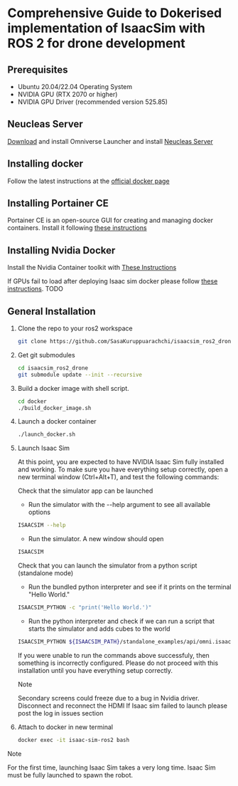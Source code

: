 # Comprehensive Guide to Dokerised implementation of IsaacSim with ROS 2 for drone development

## Prerequisites
- Ubuntu 20.04/22.04 Operating System
- NVIDIA GPU (RTX 2070 or higher)
- NVIDIA GPU Driver (recommended version 525.85)

## Neucleas Server
[Download](https://docs.omniverse.nvidia.com/install-guide/latest/workstation-install.html) and install Omniverse Launcher and install [Neucleas Server](https://docs.omniverse.nvidia.com/launcher/latest/workstation-launcher.html#collaboration-tab)

## Installing docker
Follow the latest instructions at the [official docker page](https://docs.docker.com/engine/install/ubuntu/)

## Installing Portainer CE
Portainer CE is an open-source GUI for creating and managing docker containers. Install it following [these instructions](https://docs.portainer.io/start/install-ce/server/docker/linux)

## Installing Nvidia Docker
Install the Nvidia Container toolkit with [These Instructions](https://docs.nvidia.com/datacenter/cloud-native/container-toolkit/latest/install-guide.html)

If GPUs fail to load after deploying Isaac sim docker please follow [these instructions](). TODO

## General Installation

1. Clone the repo to your ros2 workspace
   ```bash
   git clone https://github.com/SasaKuruppuarachchi/isaacsim_ros2_drone.git
   ```

2. Get git submodules
   ```bash
   cd isaacsim_ros2_drone
   git submodule update --init --recursive
   ```

3. Build a docker image with shell script.
   ```bash
   cd docker
   ./build_docker_image.sh
   ```

4. Launch a docker container
   ```bash
   ./launch_docker.sh
   ```
5. Launch Isaac Sim

   At this point, you are expected to have NVIDIA Isaac Sim fully installed and working. To make sure you have everything setup correctly, open a new terminal window (Ctrl+Alt+T), and test the following commands:

   Check that the simulator app can be launched

   - Run the simulator with the --help argument to see all available options
   ```bash
   ISAACSIM --help
   ```
   - Run the simulator. A new window should open
   ```bash
   ISAACSIM
   ```
   Check that you can launch the simulator from a python script (standalone mode)

   - Run the bundled python interpreter and see if it prints on the terminal "Hello World."
   ```bash
   ISAACSIM_PYTHON -c "print('Hello World.')"
   ```

   - Run the python interpreter and check if we can run a script that starts the simulator and adds cubes to the world
   ```bash
   ISAACSIM_PYTHON ${ISAACSIM_PATH}/standalone_examples/api/omni.isaac.core/add_cubes.py
   ```

   If you were unable to run the commands above successfuly, then something is incorrectly configured. Please do not proceed with this installation until you have everything setup correctly.


   > [!NOTE]
   > Secondary screens could freeze due to a bug in Nvidia driver. Disconnect and reconnect the HDMI
   > If Isaac sim failed to launch please post the log in issues section

6. Attach to docker in new terminal
   ```bash
   docker exec -it isaac-sim-ros2 bash
   ```

<!-- 7. Build ros2 source codes
   ```bash
   colcon build && source install/setup.bash
   ```

8. Launch the package

   7.1. For Mobile Robot
   - To launch simulator
   ```bash
   ros2 run isaac_ros2_scripts launcher
   ``` -->





> [!NOTE]
> For the first time, launching Isaac Sim takes a very long time.
> Isaac Sim must be fully launched to spawn the robot.
